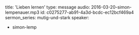 title: 'Lieben lernen'
type: message
audio: 2016-03-20-simon-lempenauer.mp3
id: c0275277-ab91-4a3d-bcdc-ec12bcf469a4
sermon_series: mutig-und-stark
speaker:
  - simon-lemp
